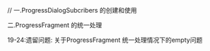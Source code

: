 
//
一.ProgressDialogSubcribers 的创建和使用

二.ProgressFragment 的统一处理


19-24:遗留问题: 关于ProgressFragment 统一处理情况下的empty问题






